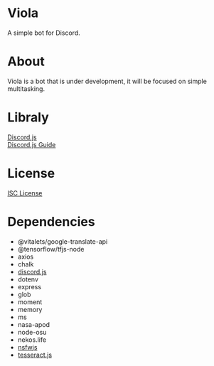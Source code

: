 # Viola
A simple bot for Discord.
# About
Viola is a bot that is under development, it will be focused on simple multitasking.
# Libraly
[Discord.js](https://discord.js.org/#/)  
[Discord.js Guide](https://discordjs.guide/)
# License
[ISC License](https://opensource.org/licenses/ISC)
# Dependencies
- @vitalets/google-translate-api  
- @tensorflow/tfjs-node  
- axios  
- chalk  
- [discord.js](https://github.com/discordjs/discord.js)  
- dotenv  
- express  
- glob  
- moment  
- memory  
- ms  
- nasa-apod  
- node-osu  
- nekos.life  
- [nsfwjs](https://github.com/infinitered/nsfwjs)  
- [tesseract.js](https://github.com/naptha/tesseract.js#tesseractjs)    
